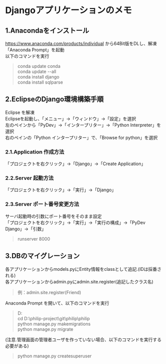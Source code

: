 # Djangoアプリケーションのメモ  
## 1.Anacondaをインストール  
https://www.anaconda.com/products/individual から64Bit版をDLし、解凍  
 「Anaconda Prompt」を起動  
 以下のコマンドを実行
>conda update conda  
>conda update --all  
>conda install django  
>conda install sqlparse  

## 2.EclipseのDjango環境構築手順  
Eclipse を解凍  
Eclipseを起動し、「メニュー」→「ウィンドウ」→「設定」を選択  
左のペインから「PyDev」→「インタープリター」→「Python Interpreter」を選択  
右のペインの「Python インタープリター」で、「Browse for python」を選択  

### 2.1.Application 作成方法  
「プロジェクトを右クリック」→「Django」→「Create Application」  

### 2.2.Server 起動方法  
「プロジェクトを右クリック」→「実行」→「Django」  

### 2.3.Server ポート番号変更方法  
  サーバ起動時の引数にポート番号をそのまま設定  
  「プロジェクトを右クリック」→「実行」→「実行の構成」→「PyDev Django」→「引数」  
 >runserver 8000  

## 3.DBのマイグレーション  
各アプリケーションからmodels.pyにEntity情報をclassとして追記.(IDは採番される)  
各アプリケーションからadmin.pyにadmin.site.register(追記したクラス名)  
>例：admin.site.register(Friend)  

Anaconda Prompt を開いて、以下のコマンドを実行  
>D:  
>cd D:\philip-project\git\philip\philip  
>python manage.py makemigrations  
>python manage.py migrate  

(注意.管理画面の管理者ユーザを作っていない場合、以下のコマンドを実行する必要がある)  
>python manage.py createsuperuser  
